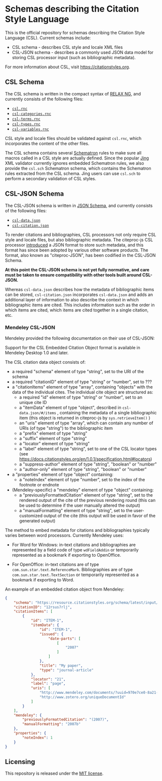 # Schemas describing the Citation Style Language

<!--
When editing this file, use line breaks to separate sentences or phrases, rather than wrapping the text at a fixed character count.
This helps git produce clean diffs and keeps reflowing to minimum.
More info at https://rhodesmill.org/brandon/2012/one-sentence-per-line/
-->

This is the official repository for schemas describing the Citation Style Language (CSL).
Current schemas include:

* CSL schema - describes CSL style and locale XML files
* CSL-JSON schema - describes a commonly used JSON data model for storing CSL processor input
  (such as bibliographic metadata).

For more information about CSL, visit <https://citationstyles.org>.

## CSL Schema

The CSL schema is written in the compact syntax of [RELAX NG](http://relaxng.org/), 
and currently consists of the following files:

* [`csl.rnc`](schemas/styles/csl.rnc)
* [`csl-categories.rnc`](schemas/styles/csl-categories.rnc)
* [`csl-terms.rnc`](schemas/styles/csl-terms.rnc)
* [`csl-types.rnc`](schemas/styles/csl-types.rnc)
* [`csl-variables.rnc`](schemas/styles/csl-variables.rnc)

CSL style and locale files should be validated against `csl.rnc`,
which incorporates the content of the other files.

The CSL schema contains several [Schematron](http://www.schematron.com/) rules to make sure all macros called in a CSL style are actually defined.
Since the popular [Jing](https://code.google.com/p/jing-trang/) XML validator currently ignores embedded Schematron rules, 
we also provide the `csl.sch` Schematron schema, which contains the Schematron rules extracted from the CSL schema.
Jing users can use `csl.sch` to perform a secondary validation of CSL styles.

## CSL-JSON Schema

The CSL-JSON schema is written in [JSON Schema](http://json-schema.org/), 
and currently consists of the following files:

* [`csl-data.json`](schemas/input/csl-data.json)
* [`csl-citation.json`](schemas/input/csl-citation.json)

To render citations and bibliographies, CSL processors not only require CSL style and locale files, but also bibliographic metadata.
The citeproc-js CSL processor [introduced](http://gsl-nagoya-u.net/http/pub/citeproc-doc.html#data-input) a JSON format to store such metadata, 
and this format has since been adopted by various other software products.
The format, also known as "citeproc-JSON", has been codified in the CSL-JSON Schema.

**At this point the CSL-JSON schema is not yet fully normative, and care must be taken to ensure compatibility with other tools built around CSL-JSON.**

Whereas `csl-data.json` describes how the metadata of bibliographic items can be stored, 
`csl-citation.json` incorporates `csl-data.json` and adds an additional layer of information to also describe the context in which bibliographic items are cited.
This includes information such as the order in which items are cited, 
which items are cited together in a single citation, etc.

### Mendeley CSL-JSON

Mendeley provided the following documentation on their use of CSL-JSON:

Support for the CSL Embedded Citation Object format is available in Mendeley Desktop 1.0 and later.

The CSL citation data object consists of:

* a required "schema" element of type "string", set to the URI of the schema
* a required "citationID" element of type "string" or "number", set to ???
* a "citationItems" element of type "array", containing "objects" with the data of the individual cites.
  The individual cite object are structured as:
  + a required "id" element of type "string" or "number", set to an unique cite ID
  + a "itemData" element of type "object", described in `csl-data.json/#/items` , 
    containing the metadata of a single bibliographic item
    (this object is returned in citeproc-js by `sys.retrieveItem()` )
  + an "uris" element of type "array", which can contain any number of URIs (of type "string") to the bibliographic item
  + a "prefix" element of type "string"
  + a "suffix" element of type "string"
  + a "locator" element of type "string"
  + a "label" element of type "string", set to one of the CSL locator types (see <https://docs.citationstyles.org/en/1.0.1/specification.html#locators>)
  + a "suppress-author" element of type "string", "boolean" or "number"
  + a "author-only" element of type "string", "boolean" or "number"
* a "properties" element of type "object" containing:
  + a "noteIndex" element of type "number", set to the index of the footnote or endnote
* (Mendeley-specific) a "mendeley" element of type "object" containing:
  + a "previouslyFormattedCitation" element of type "string", 
   set to the rendered output of the cite of the previous rendering round
   (this can be used to determine if the user manually altered the output)
  + a "manualFormatting" element of type "string",
    set to the user-customized output of the cite (this output will be used in favor of the generated output)

The method to embed metadata for citations and bibliographies typically varies between word processors.
Currently Mendeley uses:

* For Word for Windows:
  in-text citations and bibliographies are represented by a field code of type `wdFieldAddin` or temporarily represented as a bookmark if exporting to OpenOffice.

* For OpenOffice:
  in-text citations are of type `com.sun.star.text.ReferenceMark`.
  Bibliographies are of type `com.sun.star.text.TextSection` or temporarily represented as a bookmark if exporting to Word.

An example of an embedded citation object from Mendeley:

```json
{
    "schema": "https://resource.citationstyles.org/schema/latest/input/json/csl-citation.json",
    "citationID": "12rsus7rlj",
    "citationItems": [
        {
            "id": "ITEM-1",
            "itemData": {
                "id": "ITEM-1",
                "issued": {
                    "date-parts": [
                        [
                            "2007"
                        ]
                    ]
                },
                "title": "My paper",
                "type": "journal-article"
            },
            "locator": "21",
            "label": "page",
            "uris": [
                "http://www.mendeley.com/documents/?uuid=970e7ce0-8a21-482e-b7d6-e77794a2d37d",
                "http://www.zotero.org/uniqueDocumentId"
            ]
        }
    ],
    "mendeley": {
        "previouslyFormattedCitation": "(2007)",
        "manualFormatting": "2007b"
    },
    "properties": {
        "noteIndex": 1
    }
}
```

## Licensing

This repository is released under the [MIT license](LICENSE.txt).
